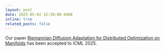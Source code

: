 ```yaml
---
layout: post
date: 2025-05-02 15:59:00-0400
inline: true
related_posts: false
---
```


Our paper <a href="https://xiuheng-wang.github.io/assets/pdf/wang2025riemannian.pdf">Riemannian Diffusion Adaptation for Distributed Optimization on Manifolds</a> has been accepted to ICML 2025.
